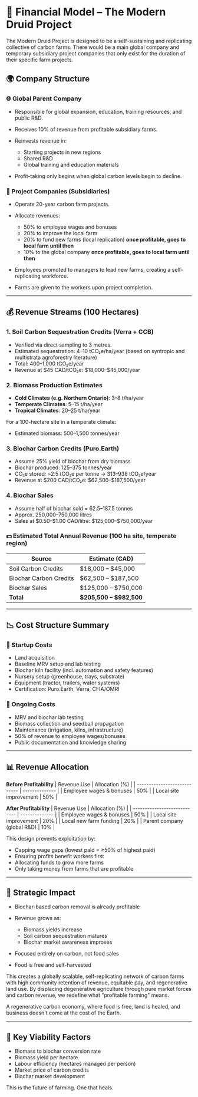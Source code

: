 # 💼 Financial Model – The Modern Druid Project

The Modern Druid Project is designed to be a self-sustaining and replicating collective of carbon farms. There would be a main global company and temporary subsidiary project companies that only exist for the duration of their specific farm projects.

## 🌍 Company Structure

### 🌐 Global Parent Company

* Responsible for global expansion, education, training resources, and public R\&D.
* Receives 10% of revenue from profitable subsidiary farms.
* Reinvests revenue in:

  * Starting projects in new regions
  * Shared R\&D
  * Global training and education materials
* Profit-taking only begins when global carbon levels begin to decline.

### 🌱 Project Companies (Subsidiaries)

* Operate 20-year carbon farm projects.
* Allocate revenues:

  * 50% to employee wages and bonuses
  * 20% to improve the local farm
  * 20% to fund new farms (local replication) **once profitable, goes to local farm until then**
  * 10% to the global company **once profitable, goes to local farm until then**
* Employees promoted to managers to lead new farms, creating a self-replicating workforce.
* Farms are given to the workers upon project completion.

---

## 💰 Revenue Streams (100 Hectares)

### 1. **Soil Carbon Sequestration Credits (Verra + CCB)**

* Verified via direct sampling to 3 metres.
* Estimated sequestration: 4–10 tCO₂e/ha/year (based on syntropic and multistrata agroforestry literature)
* Total: 400–1,000 tCO₂e/year
* Revenue at \$45 CAD/tCO₂e: \$18,000–\$45,000/year

### 2. **Biomass Production Estimates**

* **Cold Climates (e.g. Northern Ontario)**: 3–8 t/ha/year
* **Temperate Climates**: 5–15 t/ha/year
* **Tropical Climates**: 20–25 t/ha/year

For a 100-hectare site in a temperate climate:

* Estimated biomass: 500–1,500 tonnes/year

### 3. **Biochar Carbon Credits (Puro.Earth)**

* Assume 25% yield of biochar from dry biomass
* Biochar produced: 125–375 tonnes/year
* CO₂e stored: \~2.5 tCO₂e per tonne → 313–938 tCO₂e/year
* Revenue at \$200 CAD/tCO₂e: \$62,500–\$187,500/year

### 4. **Biochar Sales**

* Assume half of biochar sold = 62.5–187.5 tonnes
* Approx. 250,000–750,000 litres
* Sales at \$0.50–\$1.00 CAD/litre: \$125,000–\$750,000/year

### 💵 **Estimated Total Annual Revenue (100 ha site, temperate region)**

| Source                 | Estimate (CAD)            |
| ---------------------- | ------------------------- |
| Soil Carbon Credits    | \$18,000 – \$45,000       |
| Biochar Carbon Credits | \$62,500 – \$187,500      |
| Biochar Sales          | \$125,000 – \$750,000     |
| **Total**              | **\$205,500 – \$982,500** |

---

## 📉 Cost Structure Summary

### 🔧 Startup Costs

* Land acquisition
* Baseline MRV setup and lab testing
* Biochar kiln facility (incl. automation and safety features)
* Nursery setup (greenhouse, trays, substrate)
* Equipment (tractor, trailers, water systems)
* Certification: Puro.Earth, Verra, CFIA/OMRI

### 🔄 Ongoing Costs

* MRV and biochar lab testing
* Biomass collection and seedball propagation
* Maintenance (irrigation, kilns, infrastructure)
* 50% of revenue to employee wages/bonuses
* Public documentation and knowledge sharing

---

## 📊 Revenue Allocation

**Before Profitability**
| Revenue Use                  | Allocation (%) |
| ---------------------------- | -------------- |
| Employee wages & bonuses     | 50%            |
| Local site improvement       | 50%            |

**After Profitability**
| Revenue Use                  | Allocation (%) |
| ---------------------------- | -------------- |
| Employee wages & bonuses     | 50%            |
| Local site improvement       | 20%            |
| Local new farm funding       | 20%            |
| Parent company (global R\&D) | 10%            |

This design prevents exploitation by:

* Capping wage gaps (lowest paid = ≥50% of highest paid)
* Ensuring profits benefit workers first
* Allocating funds to grow more farms
* Only taking money from farms that are profitable

---

## 🚀 Strategic Impact

* Biochar-based carbon removal is already profitable
* Revenue grows as:

  * Biomass yields increase
  * Soil carbon sequestration matures
  * Biochar market awareness improves
* Focused entirely on carbon, not food sales
* Food is free and self-harvested

This creates a globally scalable, self-replicating network of carbon farms with high community retention of revenue, equitable pay, and regenerative land use. By displacing degenerative agriculture through pure market forces and carbon revenue, we redefine what "profitable farming" means.

A regenerative carbon economy, where food is free, land is healed, and business doesn't come at the cost of the Earth.

---

## 🔑 Key Viability Factors

* Biomass to biochar conversion rate
* Biomass yield per hectare
* Labour efficiency (hectares managed per person)
* Market price of carbon credits
* Biochar market development

This is the future of farming. One that heals.
